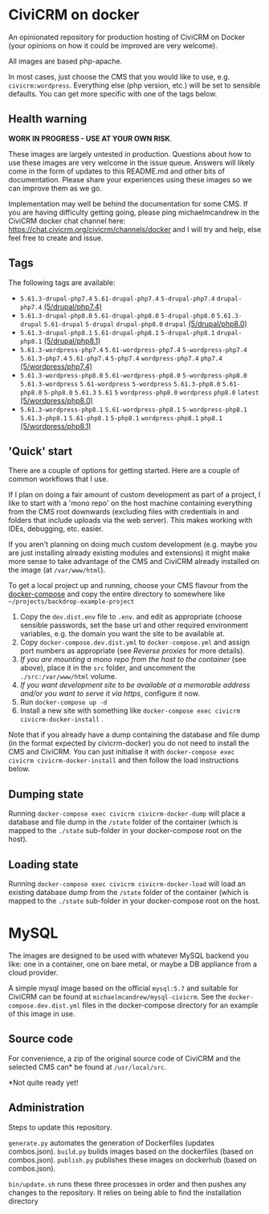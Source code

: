 # CiviCRM on docker

An opinionated repository for production hosting of CiviCRM on Docker (your opinions on how it could be improved are very welcome).

All images are based php-apache.

In most cases, just choose the CMS that you would like to use, e.g. `civicrm:wordpress`. Everything else (php version, etc.) will be set to sensible defaults. You can get more specific with one of the tags below.

## Health warning

**WORK IN PROGRESS - USE AT YOUR OWN RISK**.

These images are largely untested in production. Questions about how to use these images are very welcome in the issue queue. Answers will likely come in the form of updates to this README.md and other bits of documentation. Please share your experiences using these images so we can improve them as we go.

Implementation may well be behind the documentation for some CMS. If you are having difficulty getting going, please ping michaelmcandrew in the CiviCRM docker chat channel here: https://chat.civicrm.org/civicrm/channels/docker and I will try and help, else feel free to create and issue.

## Tags

The following tags are available:

<!---START_TAGS-->

- `5.61.3-drupal-php7.4` `5.61-drupal-php7.4` `5-drupal-php7.4` `drupal-php7.4` [(5/drupal/php7.4)](5/drupal/php7.4)
- `5.61.3-drupal-php8.0` `5.61-drupal-php8.0` `5-drupal-php8.0` `5.61.3-drupal` `5.61-drupal` `5-drupal` `drupal-php8.0` `drupal` [(5/drupal/php8.0)](5/drupal/php8.0)
- `5.61.3-drupal-php8.1` `5.61-drupal-php8.1` `5-drupal-php8.1` `drupal-php8.1` [(5/drupal/php8.1)](5/drupal/php8.1)
- `5.61.3-wordpress-php7.4` `5.61-wordpress-php7.4` `5-wordpress-php7.4` `5.61.3-php7.4` `5.61-php7.4` `5-php7.4` `wordpress-php7.4` `php7.4` [(5/wordpress/php7.4)](5/wordpress/php7.4)
- `5.61.3-wordpress-php8.0` `5.61-wordpress-php8.0` `5-wordpress-php8.0` `5.61.3-wordpress` `5.61-wordpress` `5-wordpress` `5.61.3-php8.0` `5.61-php8.0` `5-php8.0` `5.61.3` `5.61` `5` `wordpress-php8.0` `wordpress` `php8.0` `latest` [(5/wordpress/php8.0)](5/wordpress/php8.0)
- `5.61.3-wordpress-php8.1` `5.61-wordpress-php8.1` `5-wordpress-php8.1` `5.61.3-php8.1` `5.61-php8.1` `5-php8.1` `wordpress-php8.1` `php8.1` [(5/wordpress/php8.1)](5/wordpress/php8.1)

<!---END_TAGS-->

## 'Quick' start

There are a couple of options for getting started. Here are a couple of common workflows that I use.

If I plan on doing a fair amount of custom development as part of a project, I like to start with a 'mono repo' on the host machine containing everything from the CMS root downwards (excluding files with credentials in and folders that include uploads via the web server). This makes working with IDEs, debugging, etc. easier.

If you aren't planning on doing much custom development (e.g. maybe you are just installing already existing modules and extensions) it might make more sense to take advantage of the CMS and CiviCRM already installed on the image (at `/var/www/html`).

To get a local project up and running, choose your CMS flavour from the [docker-compose](docker-compose) and copy the entire directory to somewhere like `~/projects/backdrop-example-project`

1. Copy the `dev.dist.env` file to `.env`. and edit as appropriate (choose sensible passwords, set the base url and other required environment variables, e.g. the domain you want the site to be available at.
2. Copy `docker-compose.dev.dist.yml` to `docker-compose.yml` and assign port numbers as appropriate (see _Reverse proxies_ for more details).
3. _If you are mounting a mono repo from the host to the container_ (see above), place it in the `src` folder, and uncomment the `./src:/var/www/html` volume.
4. _If you want development site to be available at a memorable address and/or you want to serve it via https_, configure it now.
5. Run `docker-compose up -d`
6. Install a new site with something like `docker-compose exec civicrm civicrm-docker-install` .

Note that if you already have a dump containing the database and file dump (in the format expected by civicrm-docker) you do not need to install the CMS and CiviCRM. You can just initialise it with `docker-compose exec civicrm civicrm-docker-install` and then follow the load instructions below.

## Dumping state

Running `docker-compose exec civicrm civicrm-docker-dump` will place a database and file dump in the `/state` folder of the container (which is mapped to the `./state` sub-folder in your docker-compose root on the host).

## Loading state

Running `docker-compose exec civicrm civicrm-docker-load` will load an existing database dump from the `/state` folder of the container (which is mapped to the `./state` sub-folder in your docker-compose root on the host.

# MySQL

The images are designed to be used with whatever MySQL backend you like: one in a container, one on bare metal, or maybe a DB appliance from a cloud provider.

A simple mysql image based on the official `mysql:5.7` and suitable for CiviCRM can be found at `michaelmcandrew/mysql-civicrm`. See the `docker-compose.dev.dist.yml` files in the docker-compose directory for an example of this image in use.

## Source code

For convenience, a zip of the original source code of CiviCRM and the selected CMS can\* be found at `/usr/local/src`.

\*Not quite ready yet!

## Administration

Steps to update this repository.

`generate.py` automates the generation of Dockerfiles (updates combos.json).
`build.py` builds images based on the dockerfiles (based on combos.json).
`publish.py` publishes these images on dockerhub (based on combos.json).

`bin/update.sh` runs these three processes in order and then pushes any changes to the repository. It relies on being able to find the installation directory

